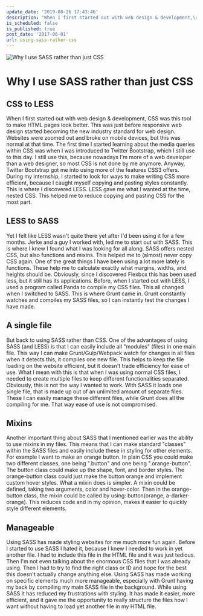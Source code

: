 ```yaml
---
update_date: '2019-08-26 17:43:46'
description: "When I first started out with web design & development,\r\nCSS was this tool to make HTML pages look better.\r\nThis was just before responsive web design started bec"
is_scheduled: false
is_published: true
post_date: '2017-06-01'
url: using-sass-rather-css
---
```

![Why I use SASS rather than just CSS](/images/articles/macbook-colors.jpg)

# Why I use SASS rather than just CSS

## CSS to LESS
When I first started out with web design & development, 
CSS was this tool to make HTML pages look better. This was just before responsive web design started becoming the new industry standard for web design. Websites were zoomed out and broke on mobile devices, but this was normal at that time. The first time I started learning about the media queries within CSS was when I was introduced to Twitter Bootstrap, which I still use to this day. I still use this, because nowadays I'm more of a web developer than a web designer, so most CSS is not done by me anymore. Anyway, Twitter Bootstrap got me into using more of the features CSS3 offers. During my internship, I started to look for ways to make writing CSS more efficient, because I caught myself copying and pasting styles constantly. This is where I discovered LESS. LESS gave me what I wanted at the time, nested CSS. This helped me to reduce copying and pasting CSS for the most part.

## LESS to SASS
Yet I felt like LESS wasn't quite there yet after I'd been using it for a few months. Jerke and a guy I worked with, led me to start out with SASS. This is where I knew I found what I was looking for all along. SASS offers nested CSS, but also functions and mixins. This helped me to (almost) never copy CSS again. One of the great things I have been using a lot more lately is functions. These help me to calculate exactly what margins, widths, and heights should be. Obviously, since I discovered Flexbox this has been used less, but it still has its applications. 
Before, when I started out with LESS, I used a program called Panda to compile my CSS files. This all changed when I switched to SASS. This is where Grunt came in. Grunt constantly watches and compiles my SASS files, so I can instantly test the changes I have made.

## A single file
But back to using SASS rather than CSS. One of the advantages of using SASS (and LESS) is that I can easily include all "modules" (files) in one main file. This way I can make Grunt/Gulp/Webpack watch for changes in all files when it detects this, it compiles one new file. This helps to keep the file loading on the website efficient, but it doesn't trade efficiency for ease of use. What I mean with this is that when I was using normal CSS files, I needed to create multiple files to keep different functionalities separated. Obviously, this is not the way I wanted to work. With SASS it loads one single file, that is made up out of an unlimited amount of separate files. These I can easily manage these different files, while Grunt does all the compiling for me. That way ease of use is not compromised.

## Mixins
Another important thing about SASS that I mentioned earlier was the ability to use mixins in my files. This means that I can make standard "classes" within the SASS files and easily include these in styling for other elements. For example I want to make an orange button. 
In plain CSS you could make two different classes, one being ".button" and one being ".orange-button". The button class could make up the shape, font, and border styles. The orange-button class could just make the button orange and implement custom hover styles. What a mixin does is simpler. A mixin could be defined, taking two arguments, color and hover-color. Then in the orange-button class, the mixin could be called by using: button(orange, a-darker-orange). This reduces code and in my opinion, makes it easier to quickly style different elements.

## Manageable
Using SASS has made styling websites for me much more fun again. Before I started to use SASS I hated it, because I knew I needed to work in yet another file. I had to include this file in the HTML file and it was just tedious. Then I'm not even talking about the enormous CSS files that I was already using. Then I had to try to find the right class or ID and hope for the best this doesn't actually change anything else. Using SASS has made working on specific elements much more manageable, 
especially with Grunt having my back by compiling my main SASS file in the background. While using SASS it has reduced my frustrations with styling. 
It has made it easier, more efficient, and it gave me the opportunity to really structure the files how I want without having to load yet another file in my HTML file.